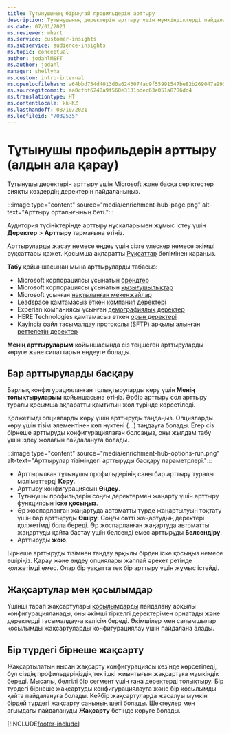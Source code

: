 ```yaml
---
title: Тұтынушының бірыңғай профильдерін арттыру
description: Тұтынушының деректерін арттыру үшін мүмкіндіктерді пайдаланыңыз.
ms.date: 07/01/2021
ms.reviewer: mhart
ms.service: customer-insights
ms.subservice: audience-insights
ms.topic: conceptual
author: jodahlMSFT
ms.author: jodahl
manager: shellyha
ms.custom: intro-internal
ms.openlocfilehash: a64bbd754d4013d0a6243074ac9f55991547be82b269047a9937b583baf98697
ms.sourcegitcommit: aa0cfbf6240a9f560e3131bdec63e051a8786dd4
ms.translationtype: HT
ms.contentlocale: kk-KZ
ms.lasthandoff: 08/10/2021
ms.locfileid: "7032535"
---
```

# <a name="enrichment-for-customer-profiles-preview"></a>Тұтынушы профильдерін арттыру (алдын ала қарау)

Тұтынушы деректерін арттыру үшін Microsoft және басқа серіктестер сияқты көздердің деректерін пайдаланыңыз.

:::image type="content" source="media/enrichment-hub-page.png" alt-text="Арттыру орталығының беті.":::

Аудитория түсініктерінде арттыру нұсқаларымен жұмыс істеу үшін **Деректер** > **Арттыру** тармағына өтіңіз.  

Арттыруларды жасау немесе өңдеу үшін сізге үлескер немесе әкімші рұқсаттары қажет. Қосымша ақпаратты [Рұқсаттар](permissions.md) бөлімінен қараңыз.

**Табу** қойыншасынан мына арттыруларды табасыз:

- Microsoft корпорациясы ұсынатын [брендтер](enrichment-microsoft.md)
- Microsoft корпорациясы ұсынатын [қызығушылықтар](enrichment-microsoft.md)
- Microsoft ұсынған [нақтыланған мекенжайлар](enrichment-enhanced-addresses.md)
- Leadspace қамтамасыз еткен [компания деректері](enrichment-leadspace.md)
- Experian компаниясы ұсынған [демографиялық деректер](enrichment-experian.md)
- HERE Technologies қамтамасыз еткен [орын деректері](enrichment-here.md)
- Қауіпсіз файл тасымалдау протоколы (SFTP) арқылы алынған [реттелетін деректер](enrichment-SFTP-custom-import.md)

**Менің арттыруларым** қойыншасында сіз теңшеген арттыруларды көруге және сипаттарын өңдеуге болады.

## <a name="manage-existing-enrichments"></a>Бар арттыруларды басқару

Барлық конфигурацияланған толықтыруларды көру үшін **Менің толықтыруларым** қойыншасына өтіңіз. Әрбір арттыру сол арттыру туралы қосымша ақпаратты қамтитын жол түрінде көрсетіледі.

Қолжетімді опцияларды көру үшін арттыруды таңдаңыз. Опцияларды көру үшін тізім элементінен көп нүктені (...) таңдауға болады. Егер сіз бірнеше арттыруды конфигурациялаған болсаңыз, оны жылдам табу үшін іздеу жолағын пайдалануға болады.

:::image type="content" source="media/enrichment-hub-options-run.png" alt-text="Арттырулар тізіміндегі арттыруды басқару параметрлері.":::

- Арттырылған тұтынушы профильдерінің саны бар арттыру туралы мәліметтерді **Көру**.
- Арттыру конфигурациясын **Өңдеу**.
- Тұтынушы профильдерін соңғы деректермен жаңарту үшін арттыру функциясын **іске қосыңыз**.
- Әр жоспарланған жаңартуда автоматты түрде жаңартылуын тоқтату үшін бар арттыруды **Өшіру**. Соңғы сәтті жаңартудың деректері қолжетімді бола береді. Әр жоспарланған жаңартуда автоматты жаңартуды қайта бастау үшін белсенді емес арттыруды **Белсендіру**.
- Арттыруды **жою**.

Бірнеше арттыруды тізімнен таңдау арқылы бірден іске қосыңыз немесе өшіріңіз. Қарау және өңдеу опциялары жаппай әрекет ретінде қолжетімді емес. Олар бір уақытта тек бір арттыру үшін жұмыс істейді.

## <a name="enrichments-and-connections"></a>Жақсартулар мен қосылымдар

Үшінші тарап жақсартулары [қосылымдарды](connections.md) пайдалану арқылы конфигурацияланады, оны әкімші тіркелгі деректерімен орнатады және деректерді тасымалдауға келісім береді. Әкімшілер мен салымшылар қосылымды жақсартуларды конфигурациялау үшін пайдалана алады.  

## <a name="multiple-enrichments-of-the-same-type"></a>Бір түрдегі бірнеше жақсарту

Жақсартылатын нысан жақсарту конфигурациясы кезінде көрсетіледі, бұл сіздің профильдеріңіздің тек ішкі жиынтығын жақсартуға мүмкіндік береді. Мысалы, белгілі бір сегмент үшін ғана деректерді толықтыру. Бір түрдегі бірнеше жақсартуды конфигурациялауға және бір қосылымды қайта пайдалануға болады. Кейбір жақсартуларда жасалуы мүмкін бірдей түрдегі жақсарту санының шегі болады. Шектеулер мен ағымдағы пайдалануды **Жақсарту** бетінде көруге болады.

[!INCLUDE[footer-include](../includes/footer-banner.md)]
